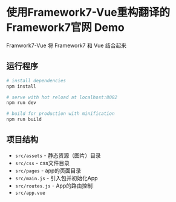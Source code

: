 # 使用Framework7-Vue重构翻译的Framework7官网 Demo

Framwork7-Vue 将 Framework7 和 Vue 结合起来
## 运行程序

``` bash
# install dependencies
npm install

# serve with hot reload at localhost:8082
npm run dev

# build for production with minification
npm run build
```

## 项目结构

* `src/assets` - 静态资源（图片）目录
* `src/css` - css文件目录
* `src/pages` - app的页面目录
* `src/main.js` - 引入包并初始化App
* `src/routes.js` - App的路由控制
* `src/app.vue`
